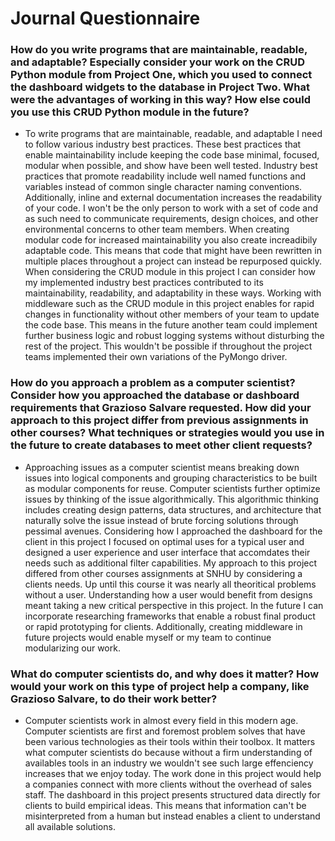 # Journal Questionnaire

### How do you write programs that are maintainable, readable, and adaptable? Especially consider your work on the CRUD Python module from Project One, which you used to connect the dashboard widgets to the database in Project Two. What were the advantages of working in this way? How else could you use this CRUD Python module in the future?
* To write programs that are maintainable, readable, and adaptable I need to follow various industry best practices. These best practices that enable maintainability include keeping the code base minimal, focused, modular when possible, and show have been well tested. Industry best practices that promote readability include well named functions and variables instead of common single character naming conventions. Additionally, inline and external documentation increases the readability of your code. I won't be the only person to work with a set of code and as such need to communicate requirements, design choices, and other environmental concerns to other team members. When creating modular code for increased maintainability you also create increadibily adaptable code. This means that code that might have been rewritten in multiple places throughout a project can instead be repurposed quickly. When considering the CRUD module in this project I can consider how my implemented industry best practices contributed to its maintainability, readability, and adaptability in these ways. Working with middleware such as the CRUD module in this project enables for rapid changes in functionality without other members of your team to update the code base. This means in the future another team could implement further business logic and robust logging systems without disturbing the rest of the project. This wouldn't be possible if throughout the project teams implemented their own variations of the PyMongo driver.


### How do you approach a problem as a computer scientist? Consider how you approached the database or dashboard requirements that Grazioso Salvare requested. How did your approach to this project differ from previous assignments in other courses? What techniques or strategies would you use in the future to create databases to meet other client requests?
* Approaching issues as a computer scientist means breaking down issues into logical components and grouping characteristics to be built as modular components for reuse. Computer scientists further optimize issues by thinking of the issue algorithmically. This algorithmic thinking includes creating design patterns, data structures, and architecture that naturally solve the issue instead of brute forcing solutions through pessimal avenues. Considering how I approached the dashboard for the client in this project I focused on optimal uses for a typical user and designed a user experience and user interface that accomdates their needs such as additional filter capabilities. My approach to this project differed from other courses assignments at SNHU by considering a clients needs. Up until this course it was nearly all theoritical problems without a user. Understanding how a user would benefit from designs meant taking a new critical perspective in this project. In the future I can incorporate researching frameworks that enable a robust final product or rapid prototyping for clients. Additionally, creating middleware in future projects would enable myself or my team to continue modularizing our work.


### What do computer scientists do, and why does it matter? How would your work on this type of project help a company, like Grazioso Salvare, to do their work better?
* Computer scientists work in almost every field in this modern age. Computer scientists are first and foremost problem solves that have been various technologies as their tools within their toolbox. It matters what computer scientists do because without a firm understanding of availables tools in an industry we wouldn't see such large effenciency increases that we enjoy today. The work done in this project would help a companies connect with more clients without the overhead of sales staff. The dashboard in this project presents structured data directly for clients to build empirical ideas. This means that information can't be misinterpreted from a human but instead enables a client to understand all available solutions. 
